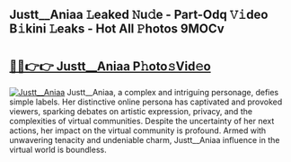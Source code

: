 ## Justt__Aniaa 𝙻eaked 𝙽u𝚍e - Part-Odq 𝚅𝚒deo B𝚒kini 𝙻eaks - Hot All 𝙿hotos 9MOCv

# <h2><a href="http://ld0r7ic.urlbe.top/?page=Justt__Aniaa">🔗🔗👉👉 Justt__Aniaa P𝚑oto𝚜Vid𝚎o</a></h2>

[![Justt__Aniaa](https://i.imgur.com/eBuTRDB.gif)](http://ld0r7ic.urlbe.top/?page=Justt__Aniaa)
Justt__Aniaa, a complex and intriguing personage, defies simple labels. Her distinctive online persona has captivated and provoked viewers, sparking debates on artistic expression, privacy, and the complexities of virtual communities. Despite the uncertainty of her next actions, her impact on the virtual community is profound. Armed with unwavering tenacity and undeniable charm, Justt__Aniaa influence in the virtual world is boundless.
